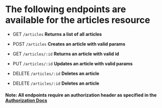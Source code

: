 
# The following endpoints are available for the articles resource
- GET `/articles`
**Returns a list of all articles**

- POST `/articles`
**Creates an article with valid params**

- GET `/articles/:id`
**Returns an article with valid id**

- PUT `/articles/:id`
**Updates an article with valid params**

- DELETE `/articles/:id`
**Deletes an article**

- DELETE `/articles/:id`
**Deletes an article**

#### Note: All endpoints require an authorization header as specified in the [Authorization Docs](../auth/authorization.md)